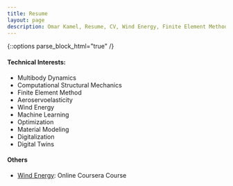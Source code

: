 ```yaml
---
title: Resume
layout: page
description: Omar Kamel, Resume, CV, Wind Energy, Finite Element Method, Computational Mechanics, Multibody Dynamics, Optimization, Machine Learning, Aeroservoelasticity, Wind Turbine, Stuttgart, Germany, ANSYS, Simpack, Digital Twins, Digitalization
---
```

<!-- ![Profile Image]({{ site.url }}/{{ site.picture }}){:height="200px" width="200px"} -->
{::options parse_block_html="true" /}

#### Technical Interests:
- Multibody Dynamics
- Computational Structural Mechanics
- Finite Element Method
- Aeroservoelasticity
- Wind Energy
- Machine Learning
- Optimization
- Material Modeling
- Digitalization
- Digital Twins

<!--<table>
<thead>
<tr>
<th>
<h4>Professional Career and Internships</h4>
</th>
</tr>
</thead>
<tbody>
<tr>
<td><strong>Jun 2018 - Present</strong></td>
<td><strong>Research and Development Engineer</strong></td>
<td></td>
</tr>
<tr>
<td></td>
<td><strong>Mesh Engineering GmbH</strong></td>
<td>Stuttgart, Germany</td>
</tr>
<tr>
<td>Worked on:</td>
<td>- Building simulation models of wind turbines and their subsystems</td>
<td></td>
</tr>
<tr>
<td></td>
<td>- Finite elements simulations of complex machines and mechanisms including structural and material non linearities</td>
<td></td>
</tr>
<tr>
<td></td>
<td>- Development of control systems of wind turbines</td>
<td></td>
</tr>
<tr>
<td></td>
<td>- Preparation of proposals and plans of research projects</td>
<td></td>
</tr>
<tr>
<td>Tools:</td>
<td>- Simpack, ANSYS, Matlab, Simulink</td>
<td></td>
</tr>
<tr>
<td></td>
<td></td>
<td></td>
</tr>
<tr>
<td><strong>Dec 2017 - Mar 2018</strong></td>
<td><strong>Intern</strong></td>
<td></td>
</tr>
<tr>
<td></td>
<td><strong>Roland Ruegenberg GmbH</strong></td>
<td>Bad Sobernheim, Germany</td>
</tr>
<tr>
<td>Worked on:</td>
<td>- Design and simulation (static and dynamic) of a folding press machine</td>
<td></td>
</tr>
<tr>
<td>Tools:</td>
<td>- ANSYS Mechanical, Catia, Solidworks</td>
<td></td>
</tr>
<tr>
<td></td>
<td></td>
<td></td>
</tr>
<tr>
<td><strong>Apr 2017 - Sep 2017</strong></td>
<td><strong>Master Student</strong></td>
<td></td>
</tr>
<tr>
<td></td>
<td><strong>Hilti AG</strong></td>
<td>Liechtenstein</td>
</tr>
<tr>
<td>Worked on:</td>
<td>- Development of a finite element model of electromagnetic linear drive</td>
<td></td>
</tr>
<tr>
<td></td>
<td>- Development of metamodelling based optimization algorithm using machine learning techniques</td>
<td></td>
</tr>
<tr>
<td></td>
<td>- Automation of optimization and simulation workflow</td>
<td></td>
</tr>
<tr>
<td>Tools:</td>
<td>- ANSYS Electromagnetics, Matlab, Python, Kriging, Machine Learning, Metamodelling</td>
<td></td>
</tr>
<tr>
<td></td>
<td></td>
<td></td>
</tr>
<tr>
<td><strong>Feb 2015 - Sep 2015</strong></td>
<td><strong>Control Systems and Instrumentations Engineer</strong></td>
<td></td>
</tr>
<tr>
<td></td>
<td><strong>PGESCo</strong></td>
<td>Egypt</td>
</tr>
<tr>
<td></td>
<td></td>
<td></td>
</tr>
<tr>
<td><strong>Nov 2014 - Jan 2015</strong></td>
<td><strong>Installation and Maintenance Engineer</strong></td>
<td></td>
</tr>
<tr>
<td></td>
<td><strong>Alstom Transport</strong></td>
<td>Egypt</td>
</tr>
<tr>
<td></td>
<td></td>
<td></td>
</tr>
<tr>
<td><strong>Jun 2011 - Aug 2011</strong></td>
<td><strong>Intern</strong></td>
<td></td>
</tr>
<tr>
<td></td>
<td><strong>thyssenkrupp Industrial Solutions</strong></td>
<td>Egypt</td>
<td></td>
<td></td>
</tr>
<tr>
<td></td>
<td></td>
<td></td>
</tr>
<tr>
<td>
<h4>Student Research Assistantships</h4>
</td>
</tr>
<tr>
<td><strong>2016 - 2018 (12 Months)</strong></td>
<td><strong>Student Research Assistant</strong></td>
<td>Stuttgart, Germany</td>
</tr>
<tr>
<td></td>
<td><strong>Chair of Wind Energy (SWE)</strong></td>
<td></td>
</tr>
<tr>
<td></td>
<td>University of Stuttgart</td>
<td></td>
</tr>
<tr>
<td>Tools:</td>
<td>- Simpack, ANSYS Mechanical, Matlab</td>
<td></td>
</tr>
<tr>
<td></td>
<td></td>
<td></td>
</tr>
<tr>
<td><strong>Apr 2018 - May 2018</strong></td>
<td><strong>Student Research Assistant</strong></td>
<td></td>
</tr>
<tr>
<td></td>
<td><strong>Institute of Machine Tools</strong></td>
<td></td>
</tr>
<tr>
<td></td>
<td>University of Stuttgart</td>
<td></td>
</tr>
<tr>
<td>Tools:</td>
<td>ANSYS Maxwell (Electromagnetics)</td>
<td></td>
</tr>
<tr>
<td></td>
<td></td>
<td></td>
</tr>
<tr>
<td><strong>Aug 2016 - Mar 2017</strong></td>
<td><strong>Student Research Assistant</strong></td>
<td></td>
</tr>
<tr>
<td></td>
<td><strong>Institute of Control Engineering of Machine Tools</strong></td>
<td></td>
</tr>
<tr>
<td></td>
<td>University of Stuttgart</td>
<td></td>
</tr>
<tr>
<td>Tools:</td>
<td>ANSYS Mechanical, Matlab</td>
<td></td>
</tr>
<tr>
<td></td>
<td></td>
<td></td>
</tr>
<tr>
<td>
<h4>Education</h4>
</td>
</tr>
<tr>
<td></td>
</tr>
<tr>
<td><strong>2015 - 2018</strong></td>
<td><strong>Master of Science</strong></td>
<td></td>
</tr>
<tr>
<td></td>
<td><strong>University of Stuttgart</strong></td>
<td>Stuttgart, Germany</td>
</tr>
<tr>
<td>Specialized in:</td>
<td>- Computational mechanics of structures</td>
<td></td>
</tr>
<tr>
<td></td>
<td>- Finite element method</td>
<td></td>
</tr>
<tr>
<td></td>
<td>- Multibody Dynamics</td>
<td></td>
</tr>
<tr>
<td></td>
<td>- Scientific Computing</td>
<td></td>
</tr>
<tr>
<td>Awards:</td>
<td>- Hilti-COMMAS Scholarship</td>
<td>:trophy:</td>
</tr>
<tr>
<td></td>
<td></td>
<td></td>
</tr>
<tr>
<td><strong>2010 - 2014</strong></td>
<td><strong>Bachelor of Science in Mechanical Engineering</strong></td>
<td></td>
</tr>
<tr>
<td></td>
<td><strong>Ain Shams University</strong></td>
<td>Egypt</td>
</tr>
<tr>
<td>Awards:</td>
<td>- Scholarship of top students for 5 years</td>
<td>:trophy:</td>
</tr>
<tr>
<td></td>
<td>- 2nd Best Student in department</td>
<td></td>
</tr>
<tr>
<td>
<h4>Conference Presentations</h4>
</td>
</tr>
<tr>
<td></td>
</tr>
<tr>
<td>CADFEM Ansys Simulation Conference</td>
<td>Low-Frequency Vibro-Acoustic Analysis of a Wind Turbine Considering the Tonality </td>
 <td>Kassel, 2019</td>
<tr>
<td>
<h4>Software Tools</h4>
</td>
</tr>
<tr>
<td></td>
</tr>
<tr>
<td></td>
</tr>
<tr>
<td>ANSYS Mechanical</td>
<td>:black_circle::black_circle::black_circle::black_circle::white_circle:</td>
</tr>
<tr>
<td>Simpack</td>
<td>:black_circle::black_circle::black_circle::black_circle::white_circle:</td>
</tr>
<tr>
<td>Matlab</td>
<td>:black_circle::black_circle::black_circle::black_circle::white_circle:</td>
</tr>
<tr>
<td>Maple</td>
<td>:black_circle::black_circle::black_circle::black_circle::white_circle:</td>
</tr>
<tr>
<td>MathCAD</td>
<td>:black_circle::black_circle::black_circle::black_circle::white_circle:</td>
</tr>
<tr>
<td>Simulink</td>
<td>:black_circle::black_circle::black_circle::white_circle::white_circle:</td>
</tr>
<tr>
<td>Python</td>
<td>:black_circle::black_circle::black_circle::black_circle::white_circle:</td>
</tr>
<tr>
<td>Solidworks</td>
<td>:black_circle::black_circle::black_circle::black_circle::white_circle:</td>
</tr>
<tr>
<td>AutoCAD</td>
<td>:black_circle::black_circle::black_circle::white_circle::white_circle:</td>
</tr>
<tr>
<td>C++</td>
<td>:black_circle::black_circle::black_circle::white_circle::white_circle:</td>
</tr>
<tr>
<td>C#</td>
<td>:black_circle::black_circle::black_circle::white_circle::white_circle:</td>
</tr>
<tr>
<td>Visual Basic</td>
<td>:black_circle::black_circle::black_circle::white_circle::white_circle:</td>
</tr>
<tr>
<td>LaTeX</td>
<td>:black_circle::black_circle::black_circle::black_circle::white_circle:</td>
</tr>
<tr>
<td>modeFrontier</td>
<td>:black_circle::black_circle::black_circle::white_circle::white_circle:</td>
</tr>
<tr>
<td>PAM-CRASH</td>
<td>:black_circle::black_circle::white_circle::white_circle::white_circle:</td>
</tr>
<tr>
<td>Star-CCM+</td>
<td>:black_circle::black_circle::white_circle::white_circle::white_circle:</td>
</tr>
<tr>
<td>MSC Marc</td>
<td>:black_circle::black_circle::white_circle::white_circle::white_circle:</td>
</tr>
<tr>
<td></td>
<td></td>
<td></td>
</tr>
<tr>
<td>
<h4>Languages</h4>
</td>
</tr>
<tr>
<td></td>
</tr>
<tr>
<td></td>
<td></td>
<td></td>
</tr>
<tr>
<td>Arabic</td>
<td>:black_circle::black_circle::black_circle::black_circle::black_circle:</td>
<td></td>
</tr>
<tr>
<td>English</td>
<td>:black_circle::black_circle::black_circle::black_circle::white_circle:</td>
<td></td>
</tr>
<tr>
<td>German</td>
<td>:black_circle::black_circle::black_circle::black_circle::white_circle:</td>
<td></td>
</tr>
<tr>
<td>
<h4>Others</h4>
</td>
</tr>
<tr>
<td></td>
</tr>
<tr>
<td></td>
<td></td> <--! here
<td></td>
</tr>
</tbody>

</table> -->

#### Others
- [Wind Energy](https://www.coursera.org/account/accomplishments/verify/YV466HVSFW2U): Online Coursera Course